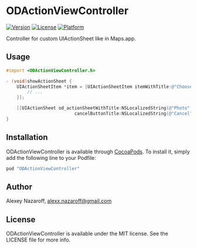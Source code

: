 # ODActionViewController

[![Version](https://img.shields.io/cocoapods/v/ODActionViewController.svg?style=flat)](http://cocoapods.org/pods/ODActionViewController)
[![License](https://img.shields.io/cocoapods/l/ODActionViewController.svg?style=flat)](http://cocoapods.org/pods/ODActionViewController)
[![Platform](https://img.shields.io/cocoapods/p/ODActionViewController.svg?style=flat)](http://cocoapods.org/pods/ODActionViewController)

Controller for custom UIActionSheet like in Maps.app.

## Usage

```objective-c
#import <ODActionViewController.h>

- (void)showActionSheet {
    UIActionSheetItem *item = [UIActionSheetItem itemWithTitle:@"Choose from Library" block:^{
        // ...
    }];

    [[UIActionSheet od_actionSheetWithTitle:NSLocalizedString(@"Photo", nil) actionItems:@[ item ]
                          cancelButtonTitle:NSLocalizedString(@"Cancel", nil)] showInView:self.view];
}

```

## Installation

ODActionViewController is available through [CocoaPods](http://cocoapods.org). To install
it, simply add the following line to your Podfile:

```ruby
pod "ODActionViewController"
```

## Author

Alexey Nazaroff, alexx.nazaroff@gmail.com

## License

ODActionViewController is available under the MIT license. See the LICENSE file for more info.
